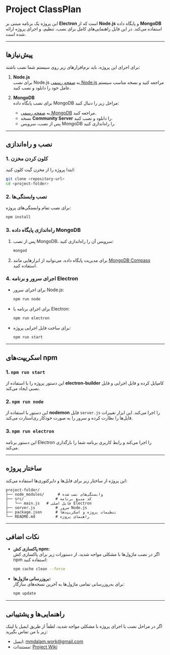 # Project ClassPlan

این پروژه یک برنامه مبتنی بر **Electron** است که از **Node.js** و پایگاه داده **MongoDB** استفاده می‌کند. در این فایل راهنمایی‌های کامل برای نصب، تنظیم، و اجرای پروژه ارائه شده است.

---

## پیش‌نیازها

برای اجرای این پروژه، باید نرم‌افزارهای زیر روی سیستم شما نصب باشند:

1. **Node.js**  
   برای نصب Node.js به [صفحه رسمی Node.js](https://nodejs.org/) مراجعه کنید و نسخه مناسب سیستم عامل خود را دانلود و نصب کنید.

2. **MongoDB**  
   برای نصب پایگاه داده MongoDB مراحل زیر را دنبال کنید:
   - به [صفحه رسمی MongoDB](https://www.mongodb.com/try/download/community) مراجعه کنید.
   - نسخه **Community Server** را دانلود و نصب کنید.
   - پس از نصب، سرویس MongoDB را راه‌اندازی کنید.

---

## نصب و راه‌اندازی

### 1. کلون کردن مخزن

ابتدا پروژه را از مخزن گیت کلون کنید:

```bash
git clone <repository-url>
cd <project-folder>
```

### 2. نصب وابستگی‌ها

برای نصب تمام وابستگی‌های پروژه:

```bash
npm install
```

### 3. راه‌اندازی پایگاه داده MongoDB

1. پس از نصب MongoDB، سرویس آن را راه‌اندازی کنید:

   ```bash
   mongod
   ```

2. برای مدیریت پایگاه داده، می‌توانید از ابزارهایی مانند [MongoDB Compass](https://www.mongodb.com/products/compass) استفاده کنید.

### 4. اجرای سرور و برنامه Electron

- برای اجرای سرور Node.js:

  ```bash
  npm run node
  ```

- برای اجرای برنامه با Electron:

  ```bash
  npm run electron
  ```

- برای ساخت فایل اجرایی پروژه:
  ```bash
  npm run start
  ```

---

## اسکریپت‌های npm

### 1. **`npm run start`**

این دستور پروژه را با استفاده از **electron-builder** کامپایل کرده و فایل اجرایی و فایل نصبی ایجاد می‌کند.

### 2. **`npm run node`**

این دستور با استفاده از **nodemon** فایل `server.js` را اجرا می‌کند. این ابزار تغییرات فایل‌ها را نظارت کرده و سرور را به صورت خودکار ری‌استارت می‌کند.

### 3. **`npm run electron`**

این دستور برنامه Electron را اجرا می‌کند و رابط کاربری برنامه شما را بارگذاری می‌کند.

---

## ساختار پروژه

این پروژه از ساختار زیر برای فایل‌ها و دایرکتوری‌ها استفاده می‌کند:

```
project-folder/
├── node_modules/      # وابستگی‌های نصب شده
├── src/              # کد منبع برنامه
│   └── main.js   # فایل اصلی Electron
├── server.js         # سرور Node.js
├── package.json      # تنظیمات پروژه و اسکریپت‌ها
└── README.md         # راهنمای پروژه
```

---

## نکات اضافی

- **پاکسازی کش npm:**  
  اگر در نصب ماژول‌ها با مشکلی مواجه شدید، از دستورات زیر برای پاکسازی کش npm استفاده کنید:

  ```bash
  npm cache clean --force
  ```

- **بروزرسانی ماژول‌ها:**  
  برای به‌روزرسانی تمامی ماژول‌ها به آخرین نسخه‌های سازگار:
  ```bash
  npm update
  ```

---

## راهنمایی‌ها و پشتیبانی

اگر در مراحل نصب یا اجرای پروژه با مشکلی مواجه شدید، لطفاً از طریق ایمیل یا لینک زیر با من تماس بگیرید:

- ایمیل: [mmdalam.work@gmail.com](mailto:mmdalam.work@gmail.com)
- مستندات: [Project Wiki](https://github.com/MMDALAM/ClassUni)
